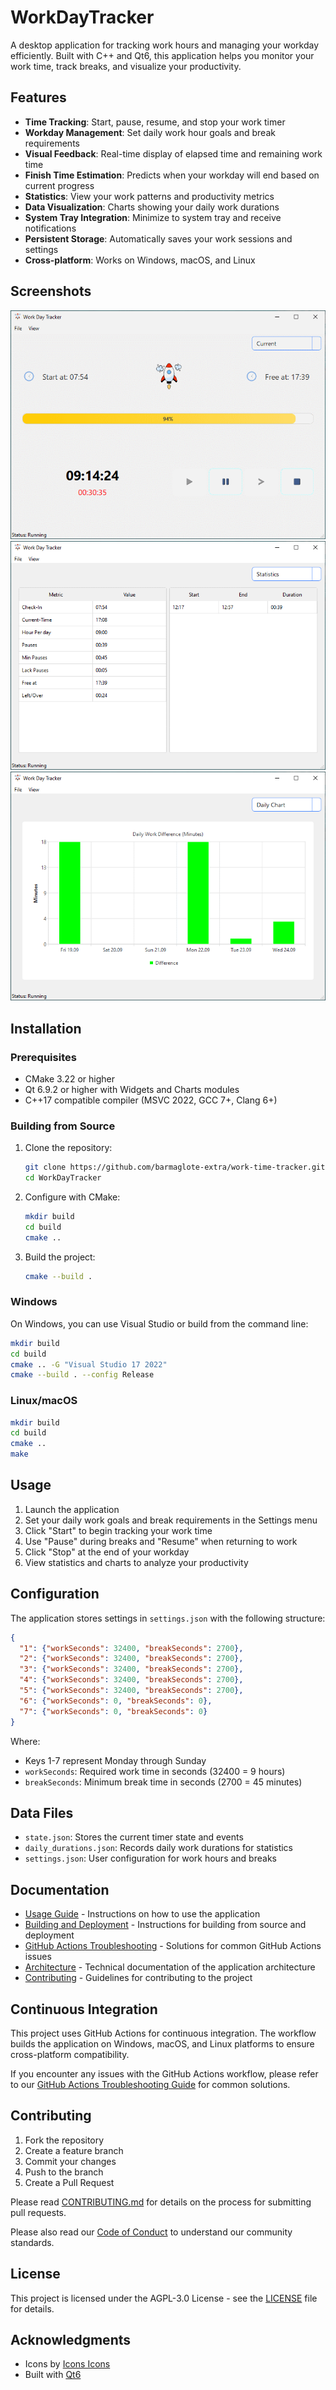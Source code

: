 # WorkDayTracker

A desktop application for tracking work hours and managing your workday efficiently. Built with C++ and Qt6, this application helps you monitor your work time, track breaks, and visualize your productivity.

## Features

- **Time Tracking**: Start, pause, resume, and stop your work timer
- **Workday Management**: Set daily work hour goals and break requirements
- **Visual Feedback**: Real-time display of elapsed time and remaining work time
- **Finish Time Estimation**: Predicts when your workday will end based on current progress
- **Statistics**: View your work patterns and productivity metrics
- **Data Visualization**: Charts showing your daily work durations
- **System Tray Integration**: Minimize to system tray and receive notifications
- **Persistent Storage**: Automatically saves your work sessions and settings
- **Cross-platform**: Works on Windows, macOS, and Linux

## Screenshots
![Main Window](docs/snapshots/shotsnapp-1757062287.39.png)
![Statistics](docs/snapshots/shotsnapp-1757062338.465.png)
![Charts](docs/snapshots/shotsnapp-1757062366.767.png)

## Installation

### Prerequisites

- CMake 3.22 or higher
- Qt 6.9.2 or higher with Widgets and Charts modules
- C++17 compatible compiler (MSVC 2022, GCC 7+, Clang 6+)

### Building from Source

1. Clone the repository:
   ```bash
   git clone https://github.com/barmaglote-extra/work-time-tracker.git
   cd WorkDayTracker
   ```

2. Configure with CMake:
   ```bash
   mkdir build
   cd build
   cmake ..
   ```

3. Build the project:
   ```bash
   cmake --build .
   ```

### Windows

On Windows, you can use Visual Studio or build from the command line:

```bash
mkdir build
cd build
cmake .. -G "Visual Studio 17 2022"
cmake --build . --config Release
```

### Linux/macOS

```bash
mkdir build
cd build
cmake ..
make
```

## Usage

1. Launch the application
2. Set your daily work goals and break requirements in the Settings menu
3. Click "Start" to begin tracking your work time
4. Use "Pause" during breaks and "Resume" when returning to work
5. Click "Stop" at the end of your workday
6. View statistics and charts to analyze your productivity

## Configuration

The application stores settings in `settings.json` with the following structure:

```json
{
  "1": {"workSeconds": 32400, "breakSeconds": 2700},
  "2": {"workSeconds": 32400, "breakSeconds": 2700},
  "3": {"workSeconds": 32400, "breakSeconds": 2700},
  "4": {"workSeconds": 32400, "breakSeconds": 2700},
  "5": {"workSeconds": 32400, "breakSeconds": 2700},
  "6": {"workSeconds": 0, "breakSeconds": 0},
  "7": {"workSeconds": 0, "breakSeconds": 0}
}
```

Where:
- Keys 1-7 represent Monday through Sunday
- `workSeconds`: Required work time in seconds (32400 = 9 hours)
- `breakSeconds`: Minimum break time in seconds (2700 = 45 minutes)

## Data Files

- `state.json`: Stores the current timer state and events
- `daily_durations.json`: Records daily work durations for statistics
- `settings.json`: User configuration for work hours and breaks

## Documentation

- [Usage Guide](docs/USAGE.md) - Instructions on how to use the application
- [Building and Deployment](docs/BUILDING.md) - Instructions for building from source and deployment
- [GitHub Actions Troubleshooting](docs/GITHUB_ACTIONS.md) - Solutions for common GitHub Actions issues
- [Architecture](docs/ARCHITECTURE.md) - Technical documentation of the application architecture
- [Contributing](CONTRIBUTING.md) - Guidelines for contributing to the project

## Continuous Integration

This project uses GitHub Actions for continuous integration. The workflow builds the application on Windows, macOS, and Linux platforms to ensure cross-platform compatibility.

If you encounter any issues with the GitHub Actions workflow, please refer to our [GitHub Actions Troubleshooting Guide](docs/GITHUB_ACTIONS.md) for common solutions.

## Contributing

1. Fork the repository
2. Create a feature branch
3. Commit your changes
4. Push to the branch
5. Create a Pull Request

Please read [CONTRIBUTING.md](CONTRIBUTING.md) for details on the process for submitting pull requests.

Please also read our [Code of Conduct](CODE_OF_CONDUCT.md) to understand our community standards.

## License

This project is licensed under the AGPL-3.0 License - see the [LICENSE](LICENSE) file for details.

## Acknowledgments

- Icons by [Icons Icons](https://icon-icons.com/ru/)
- Built with [Qt6](https://www.qt.io/)
